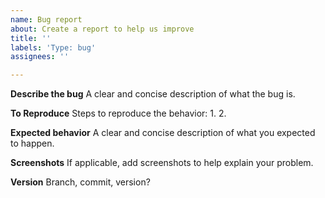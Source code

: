 ```yaml
---
name: Bug report
about: Create a report to help us improve
title: ''
labels: 'Type: bug'
assignees: ''

---
```


**Describe the bug**
A clear and concise description of what the bug is.

**To Reproduce**
Steps to reproduce the behavior:
1. 
2. 

**Expected behavior**
A clear and concise description of what you expected to happen.

**Screenshots**
If applicable, add screenshots to help explain your problem.

**Version**
Branch, commit, version?
